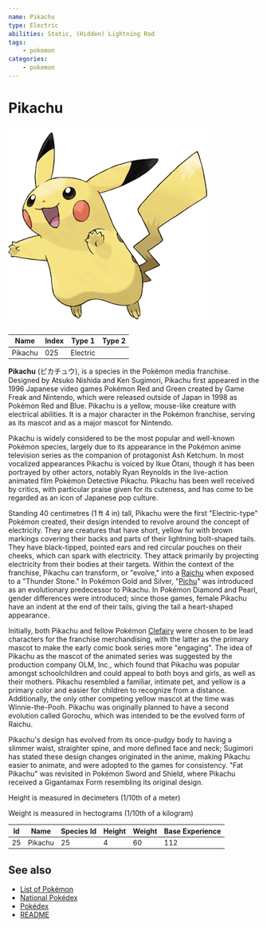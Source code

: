 ```yaml
---
name: Pikachu
type: Electric
abilities: Static, (Hidden) Lightning Rod
tags:
    - pokemon
categories:
    - pokemon
---
```


# Pikachu


![Pikachu](images/025.png)

| **Name** | **Index** | **Type 1** | **Type 2** |
|----|----|----|----|
| Pikachu | 025 | Electric  |  |

**Pikachu** (&#x30d4;&#x30ab;&#x30c1;&#x30e5;&#x30a6;), is a species in the Pok&#x00e9;mon media franchise. Designed by Atsuko Nishida and Ken Sugimori, Pikachu first appeared in the 1996 Japanese video games Pok&#x00e9;mon Red and Green created by Game Freak and Nintendo, which were released outside of Japan in 1998 as Pok&#x00e9;mon Red and Blue. Pikachu is a yellow, mouse-like creature with electrical abilities. It is a major character in the Pok&#x00e9;mon franchise, serving as its mascot and as a major mascot for Nintendo.

Pikachu is widely considered to be the most popular and well-known Pok&#x00e9;mon species, largely due to its appearance in the Pok&#x00e9;mon anime television series as the companion of protagonist Ash Ketchum. In most vocalized appearances Pikachu is voiced by Ikue &#x014c;tani, though it has been portrayed by other actors, notably Ryan Reynolds in the live-action animated film Pok&#x00e9;mon Detective Pikachu. Pikachu has been well received by critics, with particular praise given for its cuteness, and has come to be regarded as an icon of Japanese pop culture.

Standing 40 centimetres (1 ft 4 in) tall, Pikachu were the first "Electric-type" Pok&#x00e9;mon created, their design intended to revolve around the concept of electricity. They are creatures that have short, yellow fur with brown markings covering their backs and parts of their lightning bolt-shaped tails. They have black-tipped, pointed ears and red circular pouches on their cheeks, which can spark with electricity. They attack primarily by projecting electricity from their bodies at their targets. Within the context of the franchise, Pikachu can transform, or "evolve," into a [Raichu](Raichu.md) when exposed to a "Thunder Stone." In Pok&#x00e9;mon Gold and Silver, "[Pichu](Pichu.md)" was introduced as an evolutionary predecessor to Pikachu. In Pok&#x00e9;mon Diamond and Pearl, gender differences were introduced; since those games, female Pikachu have an indent at the end of their tails, giving the tail a heart-shaped appearance.

Initially, both Pikachu and fellow Pok&#x00e9;mon [Clefairy](Clefairy.md) were chosen to be lead characters for the franchise merchandising, with the latter as the primary mascot to make the early comic book series more "engaging". The idea of Pikachu as the mascot of the animated series was suggested by the production company OLM, Inc., which found that Pikachu was popular amongst schoolchildren and could appeal to both boys and girls, as well as their mothers. Pikachu resembled a familiar, intimate pet, and yellow is a primary color and easier for children to recognize from a distance. Additionally, the only other competing yellow mascot at the time was Winnie-the-Pooh. Pikachu was originally planned to have a second evolution called Gorochu, which was intended to be the evolved form of Raichu.

Pikachu's design has evolved from its once-pudgy body to having a slimmer waist, straighter spine, and more defined face and neck; Sugimori has stated these design changes originated in the anime, making Pikachu easier to animate, and were adopted to the games for consistency. "Fat Pikachu" was revisited in Pok&#x00e9;mon Sword and Shield, where Pikachu received a Gigantamax Form resembling its original design.

Height is measured in decimeters (1/10th of a meter)

Weight is measured in hectograms (1/10th of a kilogram)

| **Id** | **Name** | **Species Id** | **Height** | **Weight** | **Base Experience** |
|--------|----------|----------------|------------|------------|---------------------|
| 25 | Pikachu | 25 | 4 | 60 | 112 |


## See also

- [List of Pokémon](../pokemon.md)
- [National Pokédex](../national_pokedex.md)
- [Pokédex](../pokedex.md)
- [README](../README.md)
